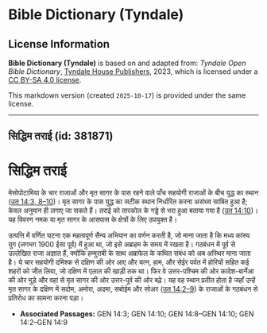 # Bible Dictionary (Tyndale)

## License Information

**Bible Dictionary (Tyndale)** is based on and adapted from: _Tyndale Open Bible Dictionary_, [Tyndale House Publishers](https://tyndaleopenresources.com/), 2023, which is licensed under a [CC BY-SA 4.0 license](https://creativecommons.org/licenses/by-sa/4.0/legalcode.en).

This markdown version (created `2025-10-17`) is provided under the same license.



--------------------------------

## सिद्धिम तराई (id: 381871)

सिद्धिम तराई
============

मेसोपोटामिया के चार राजाओं और मृत सागर के पास रहने वाले पाँच सहयोगी राजाओं के बीच युद्ध का स्थान ([उत 14:3, 8–10](https://ref.ly/Gen14:3,Gen14:8-Gen14:10))। मृत सागर के पास युद्ध का सटीक स्थान निर्धारित करना असंभव साबित हुआ है; केवल अनुमान ही लगाए जा सकते हैं। तराई को तारकोल के गड्ढे से भरा हुआ बताया गया है ([उत 14:10](https://ref.ly/Gen14:10))। यह विवरण नमक या मृत सागर के आसपास के क्षेत्रों के लिए उपयुक्त है।

उत्पत्ति में वर्णित घटना एक महत्वपूर्ण सैन्य अभियान का वर्णन करती है, जो माना जाता है कि मध्य कांस्य युग (लगभग 1900 ईसा पूर्व) में हुआ था, जो इसे अब्राहम के समय में रखता है। गठबंधन में पूर्व से उल्लेखित राजा अज्ञात हैं, क्योंकि हम्मुराबी के साथ अम्राफेल के कथित संबंध को अब अस्थिर माना जाता है। ये चार सहयोगी दमिश्क से दक्षिण की ओर आए और यत्न, हाम, और सेईर पर्वत में होरियों सहित कई शहरों को जीत लिया, जो दक्षिण में एलात की खाड़ी तक था। फिर वे उत्तर\-पश्चिम की ओर कादेश\-बार्नेआ की ओर मुड़े और वहां से मृत सागर की ओर उत्तर\-पूर्व की ओर बढ़े। यह वह स्थान प्रतीत होता है जहाँ उन्हें मृत सागर के दक्षिण में सदोम, अमोरा, अदमा, सबोईम और सोअर ([उत 14:2–9](https://ref.ly/Gen14:2-Gen14:9)) के राजाओं के गठबंधन से प्रतिरोध का सामना करना पड़ा।

* **Associated Passages:** GEN 14:3; GEN 14:10; GEN 14:8–GEN 14:10; GEN 14:2–GEN 14:9

